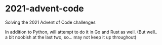 # 2021-advent-code

Solving the 2021 Advent of Code challenges


In addition to Python, will attempt to do it in Go and Rust as well. (But well.. a bit noobish at the last two, so... may not keep it up throughout)